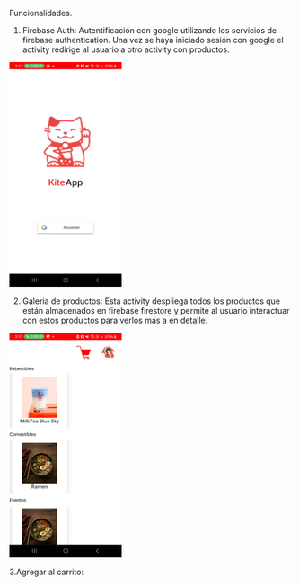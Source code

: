 Funcionalidades.
1. Firebase Auth: Autentificación con google utilizando los servicios de firebase authentication. Una vez se haya iniciado sesión con google el activity redirige al usuario a otro activity con productos.
<img src="https://github.com/Toudopooks/KiteApp/blob/8ddb8d8265c7f4ed3110c7b2f4cc21b9f8ba8158/Screenshot_20241207_035707_KiteApp.jpg" height="400" width="200"/>

2. Galeria de productos: Esta activity despliega todos los productos que están almacenados en firebase firestore y permite al usuario interactuar con estos productos para verlos más a en detalle.

<img src="https://github.com/Toudopooks/KiteApp/blob/f12ab2412c00efe03b6c0a60dfa01d6c01f707eb/Screenshot_20241207_035717_KiteApp.jpg" height="400" width="200"/>

3.Agregar al carrito: 
